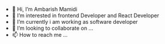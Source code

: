 - 👋 Hi, I’m Ambarish Mamidi
- 👀 I’m interested in frontend Developer and React Developer
- 🌱 I’m currently i am working as software developer
- 💞️ I’m looking to collaborate on ...
- 📫 How to reach me ...

<!---
ambarishmamidi/ambarishmamidi is a ✨ special ✨ repository because its `README.md` (this file) appears on your GitHub profile.
You can click the Preview link to take a look at your changes.
--->
